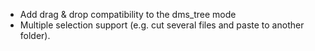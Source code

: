 - Add drag & drop compatibility to the dms_tree mode
- Multiple selection support (e.g. cut several files and paste to
  another folder).
